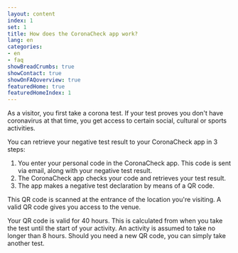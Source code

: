 ```yaml
---
layout: content
index: 1
set: 1
title: How does the CoronaCheck app work?
lang: en
categories:
- en
- faq
showBreadCrumbs: true
showContact: true
showOnFAQoverview: true
featuredHome: true
featuredHomeIndex: 1
---
```

As a visitor, you first take a corona test. If your test proves you don't have coronavirus at that time, you get access to certain social, cultural or sports activities.

You can retrieve your negative test result to your CoronaCheck app in 3 steps:

1. You enter your personal code in the CoronaCheck app. This code is sent via email, along with your negative test result.
2. The CoronaCheck app checks your code and retrieves your test result.
3. The app makes a negative test declaration by means of a QR code.  

This QR code is scanned at the entrance of the location you're visiting. A valid QR code gives you access to the venue.

Your QR code is valid for 40 hours. This is calculated from when you take the test until the start of your activity. An activity is assumed to take no longer than 8 hours. Should you need a new QR code, you can simply take another test.
